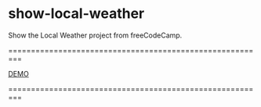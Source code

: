 # show-local-weather

Show the Local Weather project from freeCodeCamp.

=========================================================

[DEMO](https://staog.github.io/show-local-weather/)

=========================================================
